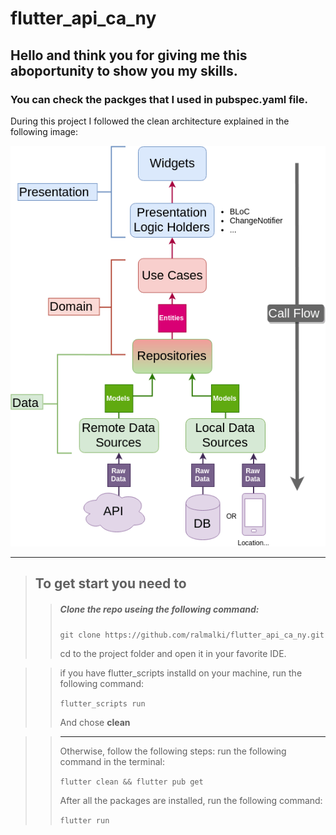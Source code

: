 # flutter_api_ca_ny

## Hello and think you for giving me this aboportunity to show you my skills.

### You can check the packges that I used in pubspec.yaml file.

During this project I followed the clean architecture explained in the following image:

![Clean Architecture!](imgs\flutter_clean_architecture.png "Clean Architecture")


--------------------------------------------

> ## To get start you need to 
>
>> ##### Clone the repo useing the following command:
>>
>> `git clone https://github.com/ralmalki/flutter_api_ca_ny.git`
>>
>>  cd to the project folder and open it in your favorite IDE.

>> if you have flutter_scripts installd on your machine, run the following command:
>>
>> `flutter_scripts run `
>>
>> And chose **clean**

>> --------------------------------------------
>>  Otherwise, follow the following steps:
>>  run the following command in the terminal:
>>
>> `flutter clean && flutter pub get`
>> 
>> After all the packages are installed, run the following command:
>>
>> `flutter run`